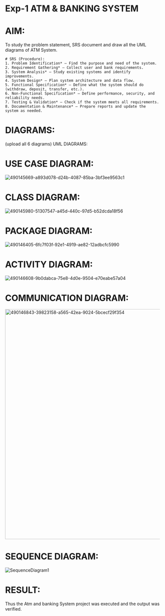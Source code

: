 # Exp-1 ATM & BANKING SYSTEM

# AIM:
To study the problem statement, SRS document and draw all the UML diagrams of ATM System.

```
# SRS (Procedure):
1. Problem Identification* – Find the purpose and need of the system.
2. Requirement Gathering* – Collect user and bank requirements.
3. System Analysis* – Study existing systems and identify improvements.
4. System Design* – Plan system architecture and data flow.
5. Functional Specification* – Define what the system should do (withdraw, deposit, transfer, etc.).
6. Non-Functional Specification* – Define performance, security, and reliability needs.
7. Testing & Validation* – Check if the system meets all requirements.
8. Documentation & Maintenance* – Prepare reports and update the system as needed.
```
# DIAGRAMS:

(upload all 6 diagrams)
UML DIAGRAMS:
# USE CASE DIAGRAM:

![490145669-a893d078-d24b-4087-85ba-3bf3ee9563c1](https://github.com/user-attachments/assets/a05df9e7-cb22-42d6-a011-3e456f527ed8)



 # CLASS DIAGRAM:
![490145980-51307547-a45d-440c-97d5-b52dcda18f56](https://github.com/user-attachments/assets/9ca26db9-9816-44c6-8ed0-13c1849bc9cf)


# PACKAGE DIAGRAM:
![490146405-6fc7f03f-92e1-4919-ae82-12adbcfc5990](https://github.com/user-attachments/assets/e0fc8e71-c1bd-4f87-8b05-0ee4226ce0b2)


# ACTIVITY DIAGRAM:
![490146608-9b0dabca-75e8-4d0e-9504-e70eabe57a04](https://github.com/user-attachments/assets/a593cb25-2961-4a6a-aea8-a96c2626757b)



# COMMUNICATION DIAGRAM:
<img width="1032" height="747" alt="490146843-39823158-a565-42ea-9024-5bcecf29f354" src="https://github.com/user-attachments/assets/66ba084c-8170-4d93-ba6b-102e3a9fdfa2" />



# SEQUENCE DIAGRAM:
 ![SequenceDiagram1](https://github.com/user-attachments/assets/34ceb2b6-5eb7-4d9f-85ba-286b95d7f10a)



# RESULT:
Thus the Atm and banking System project was executed and the output was verified.
